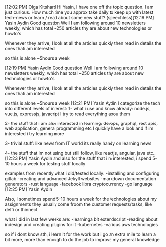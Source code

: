[12:02 PM] Olga Kitshard
    Hi Yasin, 
I have one off the topic question. I am just curious. How much time you approx take daily to keep up with latest tech-news or learn / read about some new stuff? (speechless)
​[12:19 PM] Yasin Aydin
    Good question
Well I am following around 10 newsletters weekly, which has total ~250 articles
thy are about new technologies or howto's

Whenever they arrive, I look at all the articles quickly
then read in details the ones thati am interested

so this is alone ~5hours a week


[12:19 PM] Yasin Aydin
    Good question
Well I am following around 10 newsletters weekly, which has total ~250 articles
thy are about new technologies or howto's

Whenever they arrive, I look at all the articles quickly
then read in details the ones thati am interested

so this is alone ~5hours a week
​[12:21 PM] Yasin Aydin
    I categorize the tech into different levels of interest:
1- what i use and know already: node.js, vue.js, expressjs, javacript
I try to read everything abou them

2- the stuff that i am also interested in learning: devops, graphql, rest apis, web application, general programming etc
I quickly have a look and if im interested i try learning more

3- trivial stuff: like news from IT world
its really handy on learning news

4- the stuff that im not using but still follow, like
reactjs, angular, java etc..
​[12:23 PM] Yasin Aydin
    and also for the stuff that i m interested, i spend 5-10 hours a week for testing stuff locally

examples from recently what i did/tested locally:
-installing and configuring gitlab
-creating and advanced Jekyll websites
-markdown documentation generators 
-rust language
-facebook libra cryptocurrency
-go language
​[12:25 PM] Yasin Aydin
    
Also, I sometimes  spend 5-10 hours a week for the technologies about my assignments
they usually come froom the customer requests/tasks, like delfi or thinnect

what i did in last few weeks are:
-learninga bit extendscript
-reading about indesign and creating plugins for it
-kubernetes
-various aws technologies

so if i dont know sth, i learn it for the work
but i go an extra mile to learn a bit more, more than enough to do the job
to improve my general knowledge
